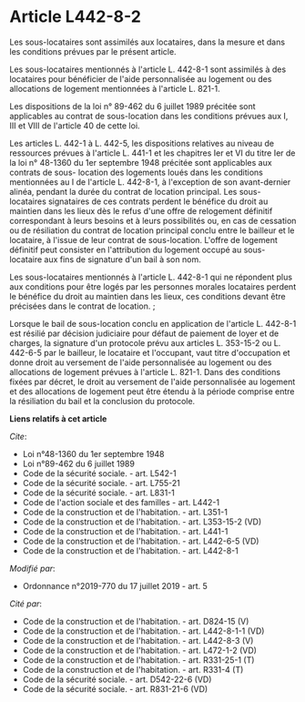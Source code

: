 # Article L442-8-2

Les sous-locataires sont assimilés aux locataires, dans la mesure et dans les conditions prévues par le présent article.

Les sous-locataires mentionnés à l'article L. 442-8-1 sont assimilés à des locataires pour bénéficier de l'aide personnalisée
au logement ou des allocations de logement mentionnées à l'article L. 821-1.

Les dispositions de la loi n° 89-462 du 6 juillet 1989 précitée sont applicables au contrat de sous-location dans les
conditions prévues aux I, III et VIII de l'article 40 de cette loi.

Les articles L. 442-1 à L. 442-5, les dispositions relatives au niveau de ressources prévues à l'article L. 441-1 et les
chapitres Ier et VI du titre Ier de la loi n° 48-1360 du 1er septembre 1948 précitée sont applicables aux contrats de sous-
location des logements loués dans les conditions mentionnées au I de l'article L. 442-8-1, à l'exception de son avant-dernier
alinéa, pendant la durée du contrat de location principal. Les sous-locataires signataires de ces contrats perdent le
bénéfice du droit au maintien dans les lieux dès le refus d'une offre de relogement définitif correspondant à leurs besoins
et à leurs possibilités ou, en cas de cessation ou de résiliation du contrat de location principal conclu entre le bailleur
et le locataire, à l'issue de leur contrat de sous-location. L'offre de logement définitif peut consister en l'attribution du
logement occupé au sous-locataire aux fins de signature d'un bail à son nom.

Les sous-locataires mentionnés à l'article L. 442-8-1 qui ne répondent plus aux conditions pour être logés par les personnes
morales locataires perdent le bénéfice du droit au maintien dans les lieux, ces conditions devant être précisées dans le
contrat de location. ;

Lorsque le bail de sous-location conclu en application de l'article L. 442-8-1 est résilié par décision judiciaire pour
défaut de paiement de loyer et de charges, la signature d'un protocole prévu aux articles L. 353-15-2 ou L. 442-6-5 par le
bailleur, le locataire et l'occupant, vaut titre d'occupation et donne droit au versement de l'aide personnalisée au logement
ou des allocations de logement prévues à l'article L. 821-1. Dans des conditions fixées par décret, le droit au versement de
l'aide personnalisée au logement et des allocations de logement peut être étendu à la période comprise entre la résiliation
du bail et la conclusion du protocole.

**Liens relatifs à cet article**

_Cite_:

  - Loi n°48-1360 du 1er septembre 1948
  - Loi n°89-462 du 6 juillet 1989
  - Code de la sécurité sociale. - art. L542-1
  - Code de la sécurité sociale. - art. L755-21
  - Code de la sécurité sociale. - art. L831-1
  - Code de l'action sociale et des familles - art. L442-1
  - Code de la construction et de l'habitation. - art. L351-1
  - Code de la construction et de l'habitation. - art. L353-15-2 (VD)
  - Code de la construction et de l'habitation. - art. L441-1
  - Code de la construction et de l'habitation. - art. L442-6-5 (VD)
  - Code de la construction et de l'habitation. - art. L442-8-1

_Modifié par_:

  - Ordonnance n°2019-770 du 17 juillet 2019 - art. 5

_Cité par_:

  - Code de la construction et de l'habitation. - art. D824-15 (V)
  - Code de la construction et de l'habitation. - art. L442-8-1-1 (VD)
  - Code de la construction et de l'habitation. - art. L442-8-3 (V)
  - Code de la construction et de l'habitation. - art. L472-1-2 (VD)
  - Code de la construction et de l'habitation. - art. R331-25-1 (T)
  - Code de la construction et de l'habitation. - art. R331-4 (T)
  - Code de la sécurité sociale. - art. D542-22-6 (VD)
  - Code de la sécurité sociale. - art. R831-21-6 (VD)
